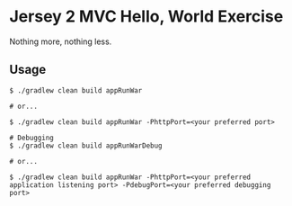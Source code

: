 # Jersey 2 MVC Hello, World Exercise

Nothing more, nothing less.

## Usage

```
$ ./gradlew clean build appRunWar

# or...

$ ./gradlew clean build appRunWar -PhttpPort=<your preferred port>

# Debugging 
$ ./gradlew clean build appRunWarDebug

# or...

$ ./gradlew clean build appRunWar -PhttpPort=<your preferred application listening port> -PdebugPort=<your preferred debugging port>
```
